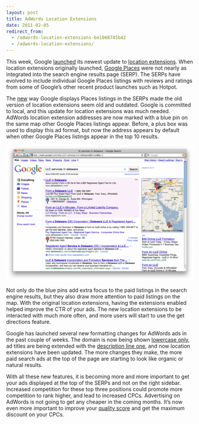 ```yaml
---
layout: post
title: AdWords Location Extensions
date: 2011-02-05
redirect_from:
  - /adwords-location-extensions-be1068745b42
  - /adwords-location-extensions/
---
```


This week, Google [launched](https://adwords.googleblog.com/2011/02/location-extensions-putting-your.html) its newest update to [location extensions](https://adwords.googleblog.com/2009/07/location-extensions-new-way-to-run.html). When location extensions originally launched, [Google Places](https://www.searchdiscovery.com/blog/google-places-a-lession-in-practice-and-patience/) were not nearly as integrated into the search engine results page (SERP). The SERPs have evolved to include individual Google Places listings with reviews and ratings from some of Google’s other recent product launches such as Hotpot.

The [new](https://searchengineland.com/new-place-search-shows-googles-commitment-to-local-53990) way Google displays Places listings in the SERPs made the old version of location extensions seem old and outdated. Google is committed to local, and this update for location extensions was much needed. AdWords location extension addresses are now marked with a blue pin on the same map other Google Places listings appear. Before, a plus box was used to display this ad format, but now the address appears by default when other Google Places listings appear in the top 10 results.

![Google AdWords Location Extensions](/images/google-adwords-location-extension.png)

Not only do the blue pins add extra focus to the paid listings in the search engine results, but they also draw more attention to paid listings on the map. With the original location extensions, having the extensions enabled helped improve the CTR of your ads. The new location extensions to be interacted with much more often, and more users will start to use the get directions feature.

Google has launched several new formatting changes for AdWords ads in the past couple of weeks. The domain is now being shown [lowercase only](https://www.searchdiscovery.com/blog/google-adwords-update/), ad titles are being extended with the [description line one](https://www.searchdiscovery.com/blog/google-adwords-update-ad-copy/), and now location extensions have been updated. The more changes they make, the more paid search ads at the top of the page are starting to look like organic or natural results.

With all these new features, it is becoming more and more important to get your ads displayed at the top of the SERPs and not on the right sidebar. Increased competition for these top three positions could promote more competition to rank higher, and lead to increased CPCs. Advertising on AdWords is not going to get any cheaper in the coming months. It’s now even more important to improve your [quality score](https://support.google.com/google-ads/answer/2454010?hl=en) and get the maximum discount on your CPCs.